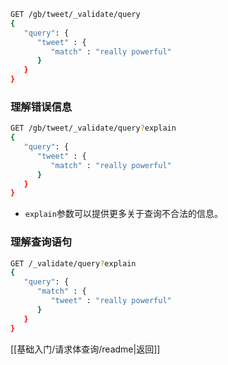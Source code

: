 ```bash
GET /gb/tweet/_validate/query
{
   "query": {
      "tweet" : {
         "match" : "really powerful"
      }
   }
}
```
### 理解错误信息
```bash
GET /gb/tweet/_validate/query?explain
{
   "query": {
      "tweet" : {
         "match" : "really powerful"
      }
   }
}
```
- `explain`参数可以提供更多关于查询不合法的信息。
### 理解查询语句
```bash
GET /_validate/query?explain
{
   "query": {
      "match" : {
         "tweet" : "really powerful"
      }
   }
}
```

[[基础入门/请求体查询/readme|返回]]